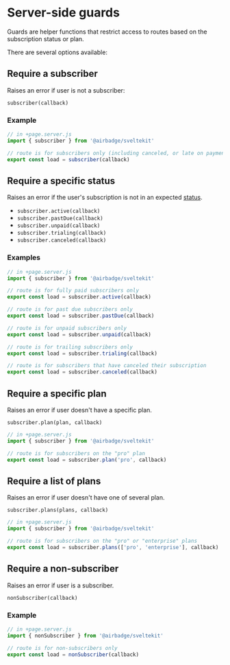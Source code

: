 # Server-side guards

Guards are helper functions that restrict access to routes based on the subscription status or plan.

There are several options available:

## Require a subscriber

Raises an error if user is not a subscriber:

`subscriber(callback)`

### Example

```javascript
// in +page.server.js
import { subscriber } from '@airbadge/sveltekit'

// route is for subscribers only (including canceled, or late on payment)
export const load = subscriber(callback)
```

## Require a specific status

Raises an error if the user's subscription is not in an expected [status](https://stripe.com/docs/api/subscriptions/object#subscription_object-status).

- `subscriber.active(callback)`
- `subscriber.pastDue(callback)`
- `subscriber.unpaid(callback)`
- `subscriber.trialing(callback)`
- `subscriber.canceled(callback)`

### Examples

```javascript
// in +page.server.js
import { subscriber } from '@airbadge/sveltekit'

// route is for fully paid subscribers only
export const load = subscriber.active(callback)

// route is for past due subscribers only
export const load = subscriber.pastDue(callback)

// route is for unpaid subscribers only
export const load = subscriber.unpaid(callback)

// route is for trailing subscribers only
export const load = subscriber.trialing(callback)

// route is for subscribers that have canceled their subscription
export const load = subscriber.canceled(callback)
```

## Require a specific plan

Raises an error if user doesn't have a specific plan.

`subscriber.plan(plan, callback)`

```javascript
// in +page.server.js
import { subscriber } from '@airbadge/sveltekit'

// route is for subscribers on the "pro" plan
export const load = subscriber.plan('pro', callback)
```

## Require a list of plans

Raises an error if user doesn't have one of several plan.

`subscriber.plans(plans, callback)`

```javascript
// in +page.server.js
import { subscriber } from '@airbadge/sveltekit'

// route is for subscribers on the "pro" or "enterprise" plans
export const load = subscriber.plans(['pro', 'enterprise'], callback)
```

## Require a non-subscriber

Raises an error if user is a subscriber.

`nonSubscriber(callback)`

### Example

```javascript
// in +page.server.js
import { nonSubscriber } from '@airbadge/sveltekit'

// route is for non-subscribers only
export const load = nonSubscriber(callback)
```
